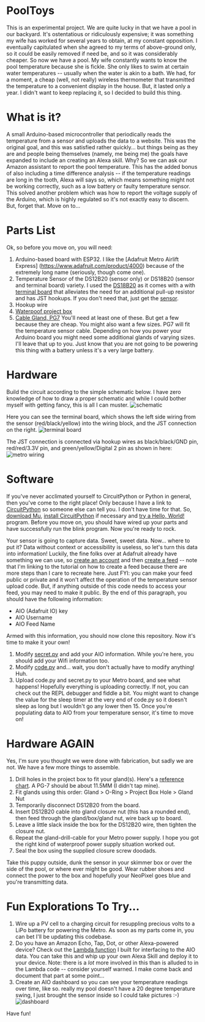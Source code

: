 # PoolToys
This is an experimental project. We are quite lucky in that we have a pool in our backyard. It's ostentatious or ridiculously expensive; it was something my wife has worked for several years to obtain, at my constant opposition. I eventually capitulated when she agreed to my terms of above-ground only, so it could be easily removed if need be, and so it was considerably cheaper. So now we have a pool. My wife constantly wants to know the pool temperature because she is fickle. She only likes to swim at certain water temperatures -- usually when the water is akin to a bath. We had, for a moment, a cheap (well, not really) wireless thermometer that transmitted the temperature to a convenient display in the house. But, it lasted only a year. I didn't want to keep replacing it, so I decided to build this thing.

# What is it?
A small Arduino-based microcontroller that periodically reads the temperature from a sensor and uploads the data to a website. This was the original goal, and this was satisfied rather quickly... but things being as they are and people being themselves (namely, me being me) the goals have expanded to include an creating an Alexa skill. Why? So we can ask our Amazon assistant to report the pool temperature. This has the added bonus of also including a time difference analysis -- if the temperature readings are long in the tooth, Alexa will says so, which means something might not be working correctly, such as a low battery or faulty temperature sensor. This solved another problem which was how to report the voltage supply of the Arduino, which is highly regulated so it's not exactly easy to discern. But, forget that. Move on to...

# Parts List
Ok, so before you move on, you will need:
1. Arduino-based board with ESP32. I like the [Adafruit Metro Airlift Express] (https://www.adafruit.com/product/4000) because of the extremely long name (seriously, though come one).
1. Temperature Sensor of the DS12B20 (sensor only) or DS18B20 (sensor and terminal board) variety. I used the [DS18B20](https://www.dfrobot.com/product-1354.html) as it comes with a with [terminal board](https://www.dfrobot.com/product-203.html) that alleviates the need for an additional pull-up resistor and has JST hookups. If you don't need that, just get the [sensor](https://www.dfrobot.com/product-689.html).
1. Hookup wire
1. [Waterpoof project box](https://www.adafruit.com/product/905)
1. [Cable Gland, PG7](https://www.adafruit.com/product/762) You'll need at least one of these. But get a few because they are cheap. You might also want a few sizes. PG7 will fit the temperature sensor cable. Depending on how you power your Arduino board you might need some additional glands of varying sizes. I'll leave that up to you. Just know that you are not going to be powering this thing with a battery unless it's a very large battery.

# Hardware
Build the circuit according to the simple schematic below. I have zero knowledge of how to draw a proper schematic and while I could bother myself with getting fancy, this is all I can muster. ![schematic](https://raw.githubusercontent.com/calittle/pooltoys/master/circuit/schematic.png) 

Here you can see the terminal board, which shows the left side wiring from the sensor (red/black/yellow) into the wiring block, and the JST connection on the right.
![terminal board](https://raw.githubusercontent.com/calittle/pooltoys/master/img/terminal.jpg)  

The JST connection is connected via hookup wires as black/black/GND pin, red/red/3.3V pin, and green/yellow/Digital 2 pin as shown in here:
![metro wiring](https://raw.githubusercontent.com/calittle/pooltoys/master/img/metro.jpg)

# Software
If you've never acclimated yourself to CircuitPython or Python in general, then you've come to the right place! Only because I have a link to [CircuitPython](https://learn.adafruit.com/welcome-to-circuitpython/what-is-circuitpython) so someone else can tell you. I don't have time for that. So, [download Mu](https://learn.adafruit.com/welcome-to-circuitpython/installing-mu-editor), [install CircuitPython](https://learn.adafruit.com/welcome-to-circuitpython/installing-circuitpython) if necessary and [try a Hello, World!](https://learn.adafruit.com/welcome-to-circuitpython/creating-and-editing-code) program. Before you move on, you should have wired up your parts and have successfully run the blink program. Now you're ready to rock.

Your sensor is going to capture data. Sweet, sweet data. Now... where to put it? Data without context or accessibility is useless, so let's turn this data into information! Luckily, the fine folks over at Adafruit already have something we can use, so [create an account](https://accounts.adafruit.com/users/sign_up) and then [create a feed](https://learn.adafruit.com/adafruit-io-basics-feeds) -- note that I'm linking to the tutorial on how to create a feed because there are more steps than I care to recreate here. Just FYI: you can make your feed public or private and it won't affect the operation of the temperature sensor upload code. But, if anything outside of this code needs to access your feed, you may need to make it public. By the end of this paragraph, you should have the following information:
* AIO (Adafruit IO) key
* AIO Username
* AIO Feed Name

Armed with this information, you should now clone this repository. Now it's time to make it your own!
1. Modify [secret.py](https://github.com/calittle/pooltoys/blob/master/circuit/secrets.py) and add your AIO information. While you're here, you should add your Wifi information too. 
1. Modify [code.py](https://github.com/calittle/pooltoys/blob/master/circuit/code.py) and... wait, you don't actually have to modify anything! Huh.
1. Upload code.py and secret.py to your Metro board, and see what happens! Hopefully everything is uploading correctly. If not, you can check out the REPL debugger and fiddle a bit. You might want to change the value for the sleep timer at the very end of code.py so it doesn't sleep as long but I wouldn't go any lower then 15. Once you're populating data to AIO from your temperature sensor, it's time to move on!

# Hardware AGAIN
Yes, I'm sure you thought we were done with fabrication, but sadly we are not. We have a few more things to assemble.
1. Drill holes in the project box to fit your gland(s). Here's a [reference chart](http://radel.co.za/website/index.php?option=com_content&view=article&id=90:pg-gland-thread-sizes&catid=38:bopla&Itemid=56). A PG-7 should be about 11.5MM (I didn't tap mine).
1. Fit glands using this order: Gland > O-Ring > Project Box Hole > Gland Nut
1. Temporarily disconnect DS12B20 from the board. 
1. Insert DS12B20 cable into gland closure nut (this has a rounded end), then feed through the gland/box/gland nut, wire back up to board.
1. Leave a little slack inside the box for the DS12B20 wire, then tighten the closure nut.
1. Repeat the gland-drill-cable for your Metro power supply. I hope you got the right kind of waterproof power supply situation worked out.
1. Seal the box using the supplied closure screw doodads.

Take this puppy outside, dunk the sensor in your skimmer box or over the side of the pool, or where ever might be good. Wear rubber shoes and connect the power to the box and hopefully your 
NeoPixel goes blue and you're transmitting data.

# Fun Explorations To Try...
1. Wire up a PV cell to a charging circuit for resuppling precious volts to a LiPo battery for powering the Metro. As soon as my parts come in, you can bet I'll be updating this codebase.
1. Do you have an Amazon Echo, Tap, Dot, or other Alexa-powered device? Check out the [Lambda function](https://github.com/calittle/pooltoys/tree/master/alexa-skill) I built for interfacing to the AIO data. You can take this and whip up your own Alexa Skill and deploy it to your device. Note: there is a _lot_ more involved in this than is alluded to in the Lambda code -- consider yourself warned. I make come back and document that part at some point... 
1. Create an AIO dashboard so you can see your temperature readings over time, like so. really my pool doesn't have a 20 degree temperature swing, I just brought the sensor inside so I could take pictures :-)
![dashboard](https://raw.githubusercontent.com/calittle/pooltoys/master/img/dashboard.png)

Have fun!
